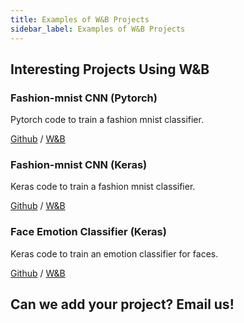 ```yaml
---
title: Examples of W&B Projects
sidebar_label: Examples of W&B Projects
---
```


## Interesting Projects Using W&B

### Fashion-mnist CNN (Pytorch) 

Pytorch code to train a fashion mnist classifier.

[Github](https://github.com/wandb/examples/blob/master/pytorch-cnn-mnist/train.py) / [W&B](https://app.wandb.ai/l2k2/hyperparam-mnist)

### Fashion-mnist CNN (Keras)

Keras code to train a fashion mnist classifier.

[Github](https://github.com/wandb/examples/blob/master/keras-cnn-fashion/train.py) / [W&B](https://app.wandb.ai/l2k2/fashion/runs)

### Face Emotion Classifier (Keras)

Keras code to train an emotion classifier for faces.

[Github](https://github.com/lukas/face_classification) / [W&B](https://app.wandb.ai/wandb/face-emotion)


## Can we add your project?  Email us!